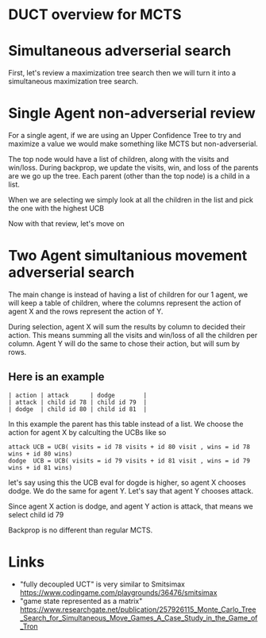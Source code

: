 # DUCT overview for MCTS

# Simultaneous adverserial search

First, let's review a maximization tree search then we will turn it into a simultaneous maximization tree search.

# Single Agent non-adverserial review

For a single agent, if we are using an Upper Confidence Tree to try and maximize a value
we would make something like MCTS but non-adverserial.

The top node would have a list of children, along with the visits and win/loss.
During backprop, we update the visits, win, and loss of the parents are we go up the tree.
Each parent (other than the top node) is a child in a list.

When we are selecting we simply look at all the children in the list and pick the one with the highest UCB

Now with that review, let's move on

# Two Agent simultanious movement adverserial search

The main change is instead of having a list of children for our 1 agent,
we will keep a table of children, where the columns represent the action of agent X
and the rows represent the action of Y.

During selection, agent X will sum the results by column to decided their action.
This means summing all the visits and win/loss of all the children per column.
Agent Y will do the same to chose their action, but will sum by rows.

## Here is an example

```
| action | attack      | dodge        |
| attack | child id 78 | child id 79  |
| dodge  | child id 80 | child id 81  |
```

In this example the parent has this table instead of a list.
We choose the action for agent X by calculting the UCBs like so
```
attack UCB = UCB( visits = id 78 visits + id 80 visit , wins = id 78 wins + id 80 wins)
dodge  UCB = UCB( visits = id 79 visits + id 81 visit , wins = id 79 wins + id 81 wins)
```
let's say using this the UCB eval for dogde is higher, so agent X chooses dodge.
We do the same for agent Y.  Let's say that agent Y chooses attack.

Since agent X action is dodge, and agent Y action is attack, that means
we select child id 79

Backprop is no different than regular MCTS.

# Links

- "fully decoupled UCT" is very similar to Smitsimax https://www.codingame.com/playgrounds/36476/smitsimax
- "game state represented as a matrix" https://www.researchgate.net/publication/257926115_Monte_Carlo_Tree_Search_for_Simultaneous_Move_Games_A_Case_Study_in_the_Game_of_Tron

